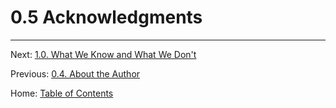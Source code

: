 # 0.5 Acknowledgments

----------

Next: [1.0. What We Know and What We Don't](../ch01/1.0_what_we_know.md)

Previous: [0.4. About the Author](0.4_about_the_author.md)

Home: [Table of Contents](../README.md)
